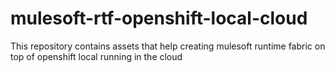 # mulesoft-rtf-openshift-local-cloud
This repository contains assets that help creating mulesoft runtime fabric on top of openshift local running in the cloud
